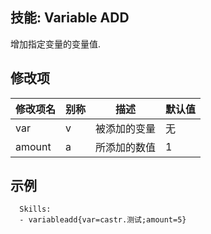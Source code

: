 技能: Variable ADD
--------------------------

增加指定变量的变量值.

修改项
----------

| 修改项名 | 别称    | 描述                                                                                                    | 默认值 |
|-----------|------------|----------------------------------------------------------------------------------------------------------------|---------------|
| var       | v       | 被添加的变量 | 无 |
| amount    | a       | 所添加的数值 | 1             |

示例
----------

      Skills:
      - variableadd{var=castr.测试;amount=5}